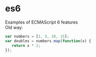 # es6
Examples of ECMAScript 6 features<br>
Old way:<br>
```JavaScript
var numbers = [1, 5, 10, 15];
var doubles = numbers.map(function(x) {
   return x * 2;
});
```

